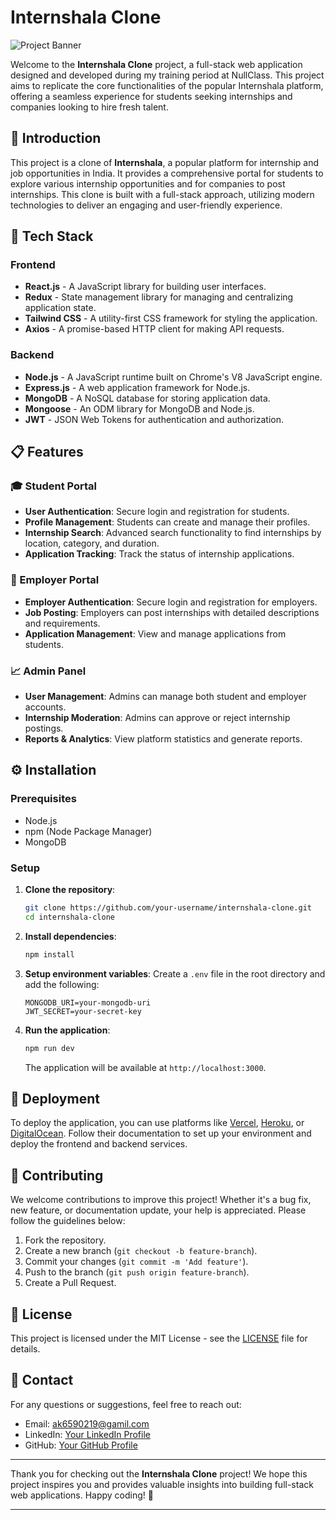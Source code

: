 

# Internshala Clone

![Project Banner](https://path-to-your-banner-image.com/banner.png)

Welcome to the **Internshala Clone** project, a full-stack web application designed and developed during my training period at NullClass. This project aims to replicate the core functionalities of the popular Internshala platform, offering a seamless experience for students seeking internships and companies looking to hire fresh talent.

## 🚀 Introduction

This project is a clone of **Internshala**, a popular platform for internship and job opportunities in India. It provides a comprehensive portal for students to explore various internship opportunities and for companies to post internships. This clone is built with a full-stack approach, utilizing modern technologies to deliver an engaging and user-friendly experience.

## 🔧 Tech Stack

### Frontend
- **React.js** - A JavaScript library for building user interfaces.
- **Redux** - State management library for managing and centralizing application state.
- **Tailwind CSS** - A utility-first CSS framework for styling the application.
- **Axios** - A promise-based HTTP client for making API requests.

### Backend
- **Node.js** - A JavaScript runtime built on Chrome's V8 JavaScript engine.
- **Express.js** - A web application framework for Node.js.
- **MongoDB** - A NoSQL database for storing application data.
- **Mongoose** - An ODM library for MongoDB and Node.js.
- **JWT** - JSON Web Tokens for authentication and authorization.

## 📋 Features

### 🎓 Student Portal
- **User Authentication**: Secure login and registration for students.
- **Profile Management**: Students can create and manage their profiles.
- **Internship Search**: Advanced search functionality to find internships by location, category, and duration.
- **Application Tracking**: Track the status of internship applications.

### 💼 Employer Portal
- **Employer Authentication**: Secure login and registration for employers.
- **Job Posting**: Employers can post internships with detailed descriptions and requirements.
- **Application Management**: View and manage applications from students.

### 📈 Admin Panel
- **User Management**: Admins can manage both student and employer accounts.
- **Internship Moderation**: Admins can approve or reject internship postings.
- **Reports & Analytics**: View platform statistics and generate reports.

## ⚙️ Installation

### Prerequisites
- Node.js
- npm (Node Package Manager)
- MongoDB

### Setup

1. **Clone the repository**:
   ```bash
   git clone https://github.com/your-username/internshala-clone.git
   cd internshala-clone
   ```

2. **Install dependencies**:
   ```bash
   npm install
   ```

3. **Setup environment variables**:
   Create a `.env` file in the root directory and add the following:
   ```
   MONGODB_URI=your-mongodb-uri
   JWT_SECRET=your-secret-key
   ```

4. **Run the application**:
   ```bash
   npm run dev
   ```

   The application will be available at `http://localhost:3000`.

## 🚀 Deployment

To deploy the application, you can use platforms like [Vercel](https://vercel.com/), [Heroku](https://www.heroku.com/), or [DigitalOcean](https://www.digitalocean.com/). Follow their documentation to set up your environment and deploy the frontend and backend services.

## 🤝 Contributing

We welcome contributions to improve this project! Whether it's a bug fix, new feature, or documentation update, your help is appreciated. Please follow the guidelines below:

1. Fork the repository.
2. Create a new branch (`git checkout -b feature-branch`).
3. Commit your changes (`git commit -m 'Add feature'`).
4. Push to the branch (`git push origin feature-branch`).
5. Create a Pull Request.

## 📜 License

This project is licensed under the MIT License - see the [LICENSE](LICENSE) file for details.

## 📧 Contact

For any questions or suggestions, feel free to reach out:

- Email: ak6590219@gamil.com
- LinkedIn: [Your LinkedIn Profile](www.linkedin.com/in/arif-khan-460a4b284)
- GitHub: [Your GitHub Profile]([https://github.com/your-username](https://github.com/arif6371))

---

Thank you for checking out the **Internshala Clone** project! We hope this project inspires you and provides valuable insights into building full-stack web applications. Happy coding! 🎉

---

